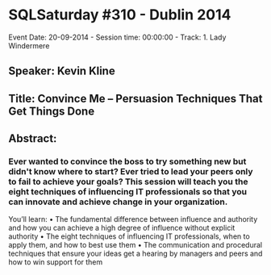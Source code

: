 # SQLSaturday #310 - Dublin 2014
Event Date: 20-09-2014 - Session time: 00:00:00 - Track: 1. Lady Windermere
## Speaker: Kevin Kline
## Title: Convince Me – Persuasion Techniques That Get Things Done
## Abstract:
### Ever wanted to convince the boss to try something new but didn't know where to start? Ever tried to lead your peers only to fail to achieve your goals? This session will teach you the eight techniques of influencing IT professionals so that you can innovate and achieve change in your organization.

You’ll learn:
• The fundamental difference between influence and authority and how you can achieve a high degree of influence without explicit authority
• The eight techniques of influencing IT professionals, when to apply them, and how to best use them
• The communication and procedural techniques that ensure your ideas get a hearing by managers and peers and how to win support for them
